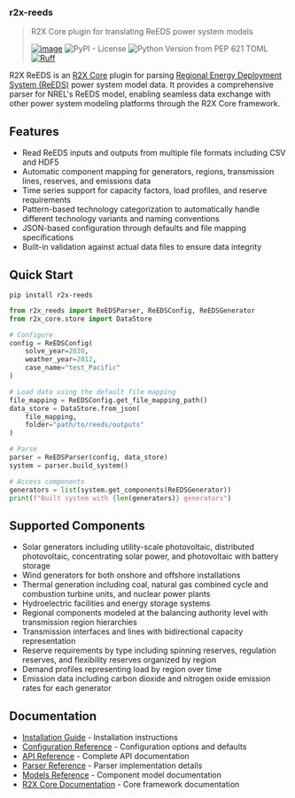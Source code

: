### r2x-reeds
> R2X Core plugin for translating ReEDS power system models
>
> [![image](https://img.shields.io/pypi/v/r2x-reeds.svg)](https://pypi.python.org/pypi/r2x-reeds)
> ![PyPI - License](https://img.shields.io/pypi/l/r2x-reeds)
> ![Python Version from PEP 621 TOML](https://img.shields.io/python/required-version-toml?tomlFilePath=https%3A%2F%2Fraw.githubusercontent.com%2FNREL%2Fr2x-reeds%2Frefs%2Fheads%2Fmain%2Fpyproject.toml)
> [![Ruff](https://img.shields.io/endpoint?url=https://raw.githubusercontent.com/astral-sh/ruff/main/assets/badge/v2.json)](https://github.com/astral-sh/ruff)

R2X ReEDS is an [R2X Core](https://github.com/NREL/r2x-core) plugin for parsing [Regional Energy Deployment System (ReEDS)](https://github.com/NREL/ReEDS-2.0) power system model data. It provides a comprehensive parser for NREL's ReEDS model, enabling seamless data exchange with other power system modeling platforms through the R2X Core framework.

## Features

- Read ReEDS inputs and outputs from multiple file formats including CSV and HDF5
- Automatic component mapping for generators, regions, transmission lines, reserves, and emissions data
- Time series support for capacity factors, load profiles, and reserve requirements
- Pattern-based technology categorization to automatically handle different technology variants and naming conventions
- JSON-based configuration through defaults and file mapping specifications
- Built-in validation against actual data files to ensure data integrity

## Quick Start

```console
pip install r2x-reeds
```

```python
from r2x_reeds import ReEDSParser, ReEDSConfig, ReEDSGenerator
from r2x_core.store import DataStore

# Configure
config = ReEDSConfig(
    solve_year=2030,
    weather_year=2012,
    case_name="test_Pacific"
)

# Load data using the default file mapping
file_mapping = ReEDSConfig.get_file_mapping_path()
data_store = DataStore.from_json(
    file_mapping,
    folder="path/to/reeds/outputs"
)

# Parse
parser = ReEDSParser(config, data_store)
system = parser.build_system()

# Access components
generators = list(system.get_components(ReEDSGenerator))
print(f"Built system with {len(generators)} generators")
```

## Supported Components

- Solar generators including utility-scale photovoltaic, distributed photovoltaic, concentrating solar power, and photovoltaic with battery storage
- Wind generators for both onshore and offshore installations
- Thermal generation including coal, natural gas combined cycle and combustion turbine units, and nuclear power plants
- Hydroelectric facilities and energy storage systems
- Regional components modeled at the balancing authority level with transmission region hierarchies
- Transmission interfaces and lines with bidirectional capacity representation
- Reserve requirements by type including spinning reserves, regulation reserves, and flexibility reserves organized by region
- Demand profiles representing load by region over time
- Emission data including carbon dioxide and nitrogen oxide emission rates for each generator

## Documentation

- [Installation Guide](docs/source/install.md) - Installation instructions
- [Configuration Reference](docs/source/references/configuration.md) - Configuration options and defaults
- [API Reference](docs/source/references/api.md) - Complete API documentation
- [Parser Reference](docs/source/references/parser.md) - Parser implementation details
- [Models Reference](docs/source/references/models.md) - Component model documentation
- [R2X Core Documentation](https://github.com/NREL/r2x-core) - Core framework documentation
